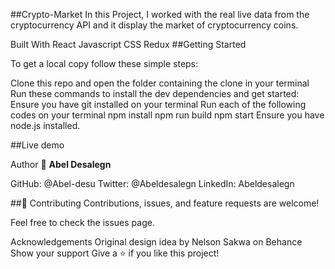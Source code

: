 


##Crypto-Market
In this Project, I worked with the real live data from the cryptocurrency API and it display the market of cryptocurrency coins.

Built With
React
Javascript
CSS
Redux
##Getting Started

To get a local copy follow these simple steps:

Clone this repo and open the folder containing the clone in your terminal
Run these commands to install the dev dependencies and get started:
Ensure you have git installed on your terminal
Run each of the following codes on your terminal
npm install
npm run build
npm start
Ensure you have node.js installed.

##Live demo


Author
👤 **Abel Desalegn**

GitHub: @Abel-desu
Twitter: @Abeldesalegn
LinkedIn: Abeldesalegn

##🤝 Contributing
Contributions, issues, and feature requests are welcome!

Feel free to check the issues page.

Acknowledgements
Original design idea by Nelson Sakwa on Behance
Show your support
Give a ⭐️ if you like this project!
